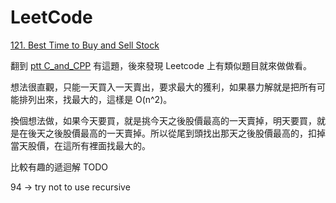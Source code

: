 # LeetCode


[121. Best Time to Buy and Sell Stock](https://leetcode.com/problems/best-time-to-buy-and-sell-stock)

翻到 [ptt C\_and\_CPP](https://www.ptt.cc/man/C_and_CPP/D7F6/M.1309694493.A.E8A.html) 有這題，後來發現 Leetcode 上有類似題目就來做做看。

想法很直觀，只能一天買入一天賣出，要求最大的獲利，如果暴力解就是把所有可能排列出來，找最大的，這樣是 O(n^2)。

換個想法做，如果今天要買，就是挑今天之後股價最高的一天賣掉，明天要買，就是在後天之後股價最高的一天賣掉。所以從尾到頭找出那天之後股價最高的，扣掉當天股價，在這所有裡面找最大的。

比較有趣的遞迴解 TODO





94 -> try not to use recursive
